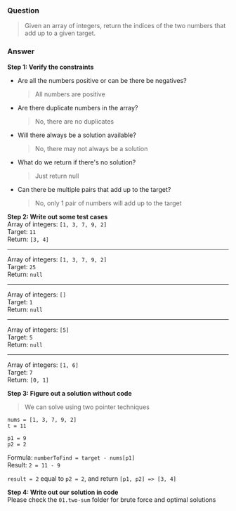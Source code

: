 ### Question
> Given an array of integers, return the indices of the two numbers that add up to a given target.

### Answer

**Step 1: Verify the constraints** <br>
- Are all the numbers positive or can be there be negatives? <br>
    > All numbers are positive
- Are there duplicate numbers in the array?
    > No, there are no duplicates
- Will there always be a solution available?
  > No, there may not  always be a solution
- What do we return if there's no solution?
  > Just return null
- Can there be multiple pairs that add up to the target?
  > No, only 1 pair of numbers will add up to the target

**Step 2: Write out some test cases** <br>
Array of integers: `[1, 3, 7, 9, 2]` <br>
Target: `11` <br>
Return: `[3, 4]`

---

Array of integers: `[1, 3, 7, 9, 2]` <br>
Target: `25` <br>
Return: `null`

---

Array of integers: `[]` <br>
Target: `1` <br>
Return: `null`

---

Array of integers: `[5]` <br>
Target: `5` <br>
Return: `null`

---

Array of integers: `[1, 6]` <br>
Target: `7` <br>
Return: `[0, 1]`

**Step 3: Figure out a solution without code** <br>
> We can solve using two pointer techniques

`nums = [1, 3, 7, 9, 2]` <br>
`t = 11`

`p1 = 9` <br>
`p2 = 2`

Formula: `numberToFind = target - nums[p1]` <br>
Result: `2 = 11 - 9`

`result = 2` equal to `p2 = 2`, and return `[p1, p2] => [3, 4]`

**Step 4: Write out our solution in code** <br>
Please check the `01.two-sum` folder for brute force and optimal solutions
